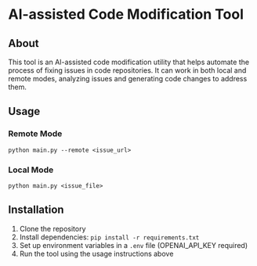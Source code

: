 # AI-assisted Code Modification Tool

## About

This tool is an AI-assisted code modification utility that helps automate the process of fixing issues in code repositories. It can work in both local and remote modes, analyzing issues and generating code changes to address them.

## Usage

### Remote Mode

```
python main.py --remote <issue_url>
```

### Local Mode

```
python main.py <issue_file>
```

## Installation

1. Clone the repository
2. Install dependencies: `pip install -r requirements.txt`
3. Set up environment variables in a `.env` file (OPENAI_API_KEY required)
4. Run the tool using the usage instructions above